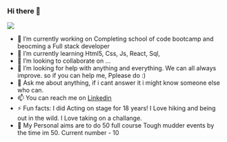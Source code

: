 ### Hi there 👋

<img
  align="center"
  src="https://i.ibb.co/VgtYZv2/IMG-2820.jpg"
/>

- 🔭 I’m currently working on Completing school of code bootcamp and beocming a Full stack developer
- 🌱 I’m currently learning Html5, Css, Js, React, Sql, 
- 👯 I’m looking to collaborate on ...
- 🤔 I’m looking for help with anything and everything. We can all always improve. so if you can help me, Pplease do :)
- 💬 Ask me about anything, if i cant answer it i might know someone else who can.
- 📫 You can reach me on [Linkedin](https://www.linkedin.com/in/erdoganelma/)
- ⚡ Fun facts: I did Acting on stage for 18 years! I Love hiking and being out in the wild. I Love taking on a challange. 
- 💪 My Personal aims are to do 50 full course Tough mudder events by the time im 50. Current number - 10

